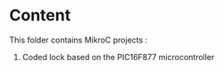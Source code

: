 # Content

This folder contains MikroC projects :

1. Coded lock based on the PIC16F877 microcontroller
